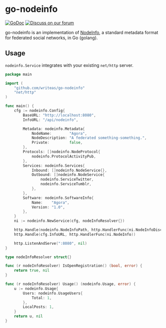 # go-nodeinfo

[![GoDoc](https://godoc.org/github.com/writeas/go-nodeinfo?status.svg)](https://godoc.org/github.com/writeas/go-nodeinfo)
[![Discuss on our forum](https://img.shields.io/discourse/https/discuss.write.as/users.svg?label=forum)](https://discuss.write.as/c/development)

go-nodeinfo is an implementation of [NodeInfo](https://github.com/jhass/nodeinfo), a standard metadata format for federated social networks, in Go (golang).

## Usage

`nodeinfo.Service` integrates with your existing `net/http` server.

```go
package main

import (
	"github.com/writeas/go-nodeinfo"
	"net/http"
)

func main() {
	cfg := nodeinfo.Config{
		BaseURL: "http://localhost:8080",
		InfoURL: "/api/nodeinfo",

		Metadata: nodeinfo.Metadata{
			NodeName:        "Agora",
			NodeDescription: "A federated something-something.",
			Private:         false,
		},
		Protocols: []nodeinfo.NodeProtocol{
			nodeinfo.ProtocolActivityPub,
		},
		Services: nodeinfo.Services{
			Inbound: []nodeinfo.NodeService{},
			Outbound: []nodeinfo.NodeService{
				nodeinfo.ServiceTwitter,
				nodeinfo.ServiceTumblr,
			},
		},
		Software: nodeinfo.SoftwareInfo{
			Name:    "Agora",
			Version: "1.0",
		},
	}
	ni := nodeinfo.NewService(cfg, nodeInfoResolver{})

	http.Handle(nodeinfo.NodeInfoPath, http.HandlerFunc(ni.NodeInfoDiscover))
	http.Handle(cfg.InfoURL, http.HandlerFunc(ni.NodeInfo))

	http.ListenAndServe(":8080", nil)
}

type nodeInfoResolver struct{}

func (r nodeInfoResolver) IsOpenRegistration() (bool, error) {
	return true, nil
}

func (r nodeInfoResolver) Usage() (nodeinfo.Usage, error) {
	u := nodeinfo.Usage{
		Users: nodeinfo.UsageUsers{
			Total: 1,
		},
		LocalPosts: 1,
	}
	return u, nil
}
```
